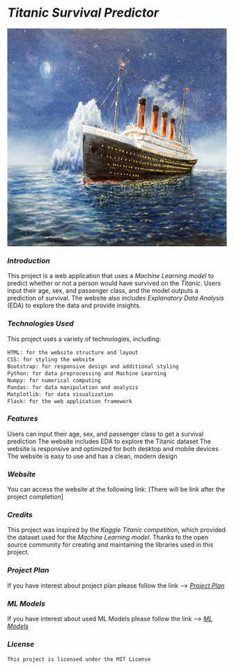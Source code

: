 # *Titanic Survival Predictor*

<div align="center">
   <img align="center" height=500 width=1000 alt="picture" src="https://github.com/Abubakr1710/Survivor/blob/main/images/titanic%20image.jpg?raw=true" >
</div>

### *Introduction*
This project is a web application that uses a _Machine Learning model_ to predict whether or not a person would have survived on the _Titanic_. Users input their age, sex, and passenger class, and the model outputs a prediction of survival. The website also includes _Explanatory Data Analysis_ (EDA) to explore the data and provide insights.

### *Technologies Used*
This project uses a variety of technologies, including:
```
HTML: for the website structure and layout
CSS: for styling the website
Bootstrap: for responsive design and additional styling
Python: for data preprocessing and Machine Learning
Numpy: for numerical computing
Pandas: for data manipulation and analysis
Matplotlib: for data visualization
Flask: for the web application framework
```

### *Features*
Users can input their age, sex, and passenger class to get a survival prediction
The website includes EDA to explore the Titanic dataset
The website is responsive and optimized for both desktop and mobile devices
The website is easy to use and has a clean, modern design

### *Website*
You can access the website at the following link: [There will be link after the project completion]

### *Credits*
This project was inspired by the _Kaggle_ _Titanic_ _competition_, which provided the dataset used for the _Machine Learning model_. Thanks to the open source community for creating and maintaining the libraries used in this project.

### *Project Plan*
If you have interest about project plan please follow the link --> *[Project Plan](https://github.com/Abubakr1710/Survivor/tree/main/Project%20Plan)*

### *ML Models*
If you have interest about used ML Models please follow the link --> *[ML Models](https://github.com/Abubakr1710/Survivor/tree/main/model)*

### *License*
```
This project is licensed under the MIT License
```
